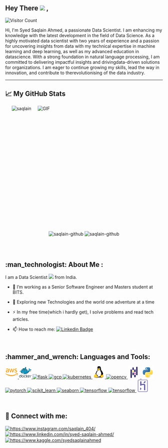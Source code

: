 ## Hey There <img src="https://media.giphy.com/media/hvRJCLFzcasrR4ia7z/giphy.gif" width="25px"> ,
![Visitor Count](https://visitor-badge.glitch.me/badge?page_id=saqlain-github.saqlain-github)

Hi, I'm Syed Saqlain Ahmed, a passionate Data Scientist. I am enhancing my knowledge with the latest development in the field of Data Science. 
As a highly motivated data scientist with two years of experience and a passion for uncovering insights from data with my technical expertise in machine learning and deep learning, as well as my advanced education in datascience. With a strong foundation in natural language processing, I am committed to delivering impactful insights and drivingdata-driven solutions for organizations. I am eager to continue growing my skills, lead the way in innovation, and contribute to therevolutionising of the data industry.

---

<h2 align="left">📈 My GitHub Stats </h2>

<img align="right" alt="GIF" src="https://github.com/abhisheknaiidu/abhisheknaiidu/blob/master/code.gif?raw=true" width="400" height="400" />

<p align="center">
  <img  src="https://github-readme-streak-stats.herokuapp.com/?user=saqlain-github&show_icons=true&theme=gotham" alt="saqlain" width="400" />
  <img  src="https://github-readme-stats.vercel.app/api?username=saqlain-github&show_icons=true&theme=gotham" alt="saqlain-github" width="400"/>
  <img  src="https://github-readme-stats.vercel.app/api/top-langs/?username=saqlain-github&layout=compact&theme=gotham" alt="saqlain-github" width="400" />
 </p>

<br><br>

<h2> :man_technologist: About Me :</h2>
 
I am a Data Scientist <img src="https://media.giphy.com/media/WUlplcMpOCEmTGBtBW/giphy.gif" width="30"> from India.
- :telescope: I’m working as a Senior Software Engineer and Masters student at BITS.

- :seedling: Exploring new Technologies and the world one adventure at a time 

- :zap: In my free time(which i hardly get), I solve problems and read tech articles.

- :mailbox: How to reach me: [![Linkedin Badge](https://img.shields.io/badge/-saqlain-blue?style=flat&logo=Linkedin&logoColor=white)](https://www.linkedin.com/in/syed-saqlain-ahmed/)


 
<br>
<h2 align="left"> :hammer_and_wrench: Languages and Tools:</h3>
<p align="left">
  <a href="https://aws.amazon.com" target="_blank" rel="noreferrer"> <img src="https://github.com/devicons/devicon/blob/master/icons/amazonwebservices/amazonwebservices-plain-wordmark.svg" alt="aws" width="40" height="40"/> </a> 
    <a href="https://www.docker.com/" target="_blank" rel="noreferrer"> <img src="https://raw.githubusercontent.com/devicons/devicon/master/icons/docker/docker-original-wordmark.svg" alt="docker" width="40" height="40"/> </a> <a href="https://flask.palletsprojects.com/" target="_blank" rel="noreferrer"> <img src="https://www.vectorlogo.zone/logos/pocoo_flask/pocoo_flask-icon.svg" alt="flask" width="40" height="40"/> </a> <a href="https://cloud.google.com" target="_blank" rel="noreferrer"> <img src="https://www.vectorlogo.zone/logos/google_cloud/google_cloud-icon.svg" alt="gcp" width="40" height="40"/> </a> <a href="https://kubernetes.io" target="_blank" rel="noreferrer"> <img src="https://www.vectorlogo.zone/logos/kubernetes/kubernetes-icon.svg" alt="kubernetes" width="40" height="40"/> </a> <a href="https://www.linux.org/" target="_blank" rel="noreferrer"> <img src="https://raw.githubusercontent.com/devicons/devicon/master/icons/linux/linux-original.svg" alt="linux" width="40" height="40"/> </a> <a href="https://opencv.org/" target="_blank" rel="noreferrer"> <img src="https://www.vectorlogo.zone/logos/opencv/opencv-icon.svg" alt="opencv" width="40" height="40"/> </a> <a href="https://pandas.pydata.org/" target="_blank" rel="noreferrer"> <img src="https://raw.githubusercontent.com/devicons/devicon/2ae2a900d2f041da66e950e4d48052658d850630/icons/pandas/pandas-original.svg" alt="pandas" width="40" height="40"/> </a> <a href="https://www.python.org" target="_blank" rel="noreferrer"> <img src="https://raw.githubusercontent.com/devicons/devicon/master/icons/python/python-original.svg" alt="python" width="40" height="40"/> </a> <a href="https://pytorch.org/" target="_blank" rel="noreferrer"> <img src="https://www.vectorlogo.zone/logos/pytorch/pytorch-icon.svg" alt="pytorch" width="40" height="40"/> </a> <a href="https://scikit-learn.org/" target="_blank" rel="noreferrer"> <img src="https://upload.wikimedia.org/wikipedia/commons/0/05/Scikit_learn_logo_small.svg" alt="scikit_learn" width="40" height="40"/> </a> <a href="https://seaborn.pydata.org/" target="_blank" rel="noreferrer"> <img src="https://seaborn.pydata.org/_images/logo-mark-lightbg.svg" alt="seaborn" width="40" height="40"/> </a> <a href="https://www.tensorflow.org" target="_blank" rel="noreferrer"> <img src="https://www.vectorlogo.zone/logos/tensorflow/tensorflow-icon.svg" alt="tensorflow" width="40" height="40"/> </a>
<a href="https://huggingface.co/" target="_blank" rel="noreferrer"> <img src="https://huggingface.co/front/assets/huggingface_logo-noborder.svg" alt="tensorflow" width="40" height="40"/> </a>
<a href="https://www.heroku.com/" target="_blank" rel="noreferrer"> <img src="https://github.com/devicons/devicon/blob/master/icons/heroku/heroku-original.svg" alt="tensorflow" width="40" height="40"/> </a>
</p>

<br>
<h2 align="left">🚀 Connect with me:</h3>
<p align="left">
<a href="https://www.instagram.com/saqlain_404/" target="blank">
  <img align="center" src="https://raw.githubusercontent.com/rahuldkjain/github-profile-readme-generator/master/src/images/icons/Social/instagram.svg" alt="https://www.instagram.com/saqlain_404/" height="30" width="40" /></a>
<a href="https://linkedin.com/in/https://www.linkedin.com/in/syed-saqlain-ahmed/" target="blank"><img align="center" src="https://raw.githubusercontent.com/rahuldkjain/github-profile-readme-generator/master/src/images/icons/Social/linked-in-alt.svg" alt="https://www.linkedin.com/in/syed-saqlain-ahmed/" height="30" width="40" /></a>
<a href="https://kaggle.com/https://www.kaggle.com/syedsaqlainahmed" target="blank"><img align="center" src="https://raw.githubusercontent.com/rahuldkjain/github-profile-readme-generator/master/src/images/icons/Social/kaggle.svg" alt="https://www.kaggle.com/syedsaqlainahmed" height="30" width="40" /></a>
  
</p>
<br>
